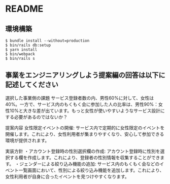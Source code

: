 # README

## 環境構築
```
$ bundle install --without=production
$ bin/rails db:setup
$ yarn install
$ bin/webpack
$ bin/rails s
```

## 事業をエンジニアリングしよう提案編の回答は以下に記述してください
選択した事業側の課題
サービス登録者数の内、男性60%に対して、女性は40%。一方で、サービス内のもくもく会に参加した人の比率は、男性90%：女性10%と大きな差が出ています。もっと女性が使いやすいようなサービス設計にする必要があるのではないか？

提案内容
女性限定イベントの開催: サービス内で定期的に女性限定のイベントを開催します。これにより、女性利用者が集まりやすくなり、安心して参加できる環境が提供されます。


実装方針
・アカウント登録時の性別選択欄の作成: アカウント登録時に性別を選択する欄を作成します。これにより、登録者の性別情報を収集することができます。
・ジェンダーによる絞り込み機能の追加: サービス内のもくもく会などのイベント一覧画面において、性別による絞り込み機能を追加します。これにより、女性利用者が自身に合ったイベントを見つけやすくなります。